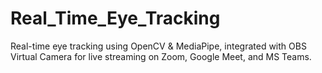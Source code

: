 # Real_Time_Eye_Tracking
Real-time eye tracking using OpenCV &amp; MediaPipe, integrated with OBS Virtual Camera for live streaming on Zoom, Google Meet, and MS Teams.
